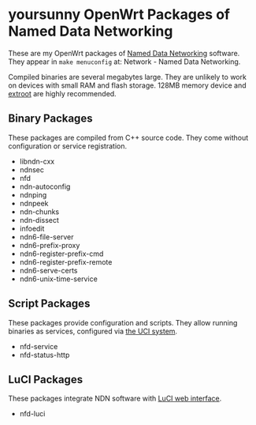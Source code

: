 # yoursunny OpenWrt Packages of Named Data Networking

These are my OpenWrt packages of [Named Data Networking](https://named-data.net) software.
They appear in `make menuconfig` at: Network - Named Data Networking.

Compiled binaries are several megabytes large.
They are unlikely to work on devices with small RAM and flash storage.
128MB memory device and [extroot](https://openwrt.org/docs/guide-user/additional-software/extroot_configuration) are highly recommended.

## Binary Packages

These packages are compiled from C++ source code.
They come without configuration or service registration.

* libndn-cxx
* ndnsec
* nfd
* ndn-autoconfig
* ndnping
* ndnpeek
* ndn-chunks
* ndn-dissect
* infoedit
* ndn6-file-server
* ndn6-prefix-proxy
* ndn6-register-prefix-cmd
* ndn6-register-prefix-remote
* ndn6-serve-certs
* ndn6-unix-time-service

## Script Packages

These packages provide configuration and scripts.
They allow running binaries as services, configured via [the UCI system](https://openwrt.org/docs/guide-user/base-system/uci).

* nfd-service
* nfd-status-http

## LuCI Packages

These packages integrate NDN software with [LuCI web interface](https://openwrt.org/docs/techref/luci).

* nfd-luci
